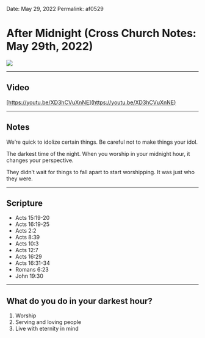 
Date: May 29, 2022
Permalink: af0529

# After Midnight (Cross Church Notes: May 29th, 2022)

![](https://i.imgur.com/te9n3DW.jpg)

---- 

## Video

[https://youtu.be/XD3hCVuXnNE](https://youtu.be/XD3hCVuXnNE)

---- 

## Notes

We’re quick to idolize certain things. Be careful not to make things your idol. 

The darkest time of the night. When you worship in your midnight hour, it changes your perspective. 

They didn’t  wait for things to fall apart to start worshipping. It was just who they were. 

---- 

## Scripture

- Acts 15:19-20
- Acts 16:19-25
- Acts 2:2
- Acts 8:39
- Acts 10:3
- Acts 12:7
- Acts 16:29
- Acts 16:31-34
- Romans 6:23
- John 19:30

---- 

## What do you do in your darkest hour?

1.  Worship
2.  Serving and loving people
3.  Live with eternity in mind